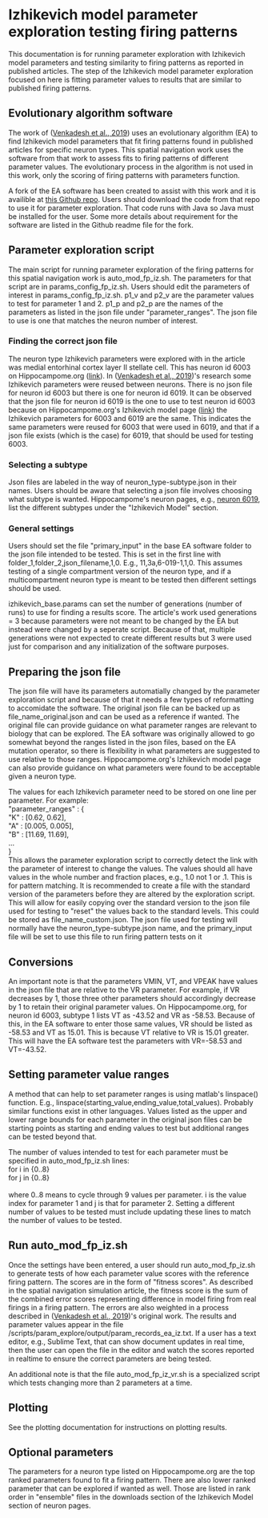 Izhikevich model parameter exploration testing firing patterns
==============================================================

This documentation is for running parameter exploration with Izhikevich model parameters and testing similarity to firing patterns as reported in published articles. The step of the Izhikevich model parameter exploration focused on here is fitting parameter values to results that are similar to published firing patterns.

## Evolutionary algorithm software

The work of ([Venkadesh et al., 2019](https://journals.plos.org/ploscompbiol/article?id=10.1371/journal.pcbi.1007462)) uses an evolutionary algorithm (EA) to find Izhikevich model parameters that fit firing patterns found in published articles for specific neuron types. This spatial navigation work uses the software from that work to assess fits to firing patterns of different parameter values. The evolutionary process in the algorithm is not used in this work, only the scoring of firing patterns with parameters function.

A fork of the EA software has been created to assist with this work and it is availible at [this Github repo](https://github.com/nmsutton/Time). Users should download the code from that repo to use it for parameter exploration. That code runs with Java so Java must be installed for the user. Some more details about requirement for the software are listed in the Github readme file for the fork.

## Parameter exploration script

The main script for running parameter exploration of the firing patterns for this spatial navigation work is auto_mod_fp_iz.sh. The parameters for that script are in params_config_fp_iz.sh. Users should edit the parameters of interest in params_config_fp_iz.sh. p1_v and p2_v are the parameter values to test for parameter 1 and 2. p1_p and p2_p are the names of the parameters as listed in the json file under "parameter_ranges". The json file to use is one that matches the neuron number of interest.

### Finding the correct json file

The neuron type Izhikevich parameters were explored with in the article was medial entorhinal cortex layer II stellate cell. This has neuron id 6003 on Hippocampome.org ([link](https://hippocampome.org/php/neuron_page.php?id=6003)). In ([Venkadesh et al., 2019](https://journals.plos.org/ploscompbiol/article?id=10.1371/journal.pcbi.1007462))'s research some Izhikevich parameters were reused between neurons. There is no json file for neuron id 6003 but there is one for neuron id 6019. It can be observed that the json file for neuron id 6019 is the one to use to test neuron id 6003 because on Hippocampome.org's Izhikevich model page ([link](https://hippocampome.org/php/Izhikevich_model.php)) the Izhikevich parameters for 6003 and 6019 are the same. This indicates the same parameters were reused for 6003 that were used in 6019, and that if a json file exists (which is the case) for 6019, that should be used for testing 6003.

### Selecting a subtype

Json files are labeled in the way of neuron_type-subtype.json in their names. Users should be aware that selecting a json file involves choosing what subtype is wanted. Hippocampome's neuron pages, e.g., [neuron 6019](https://hippocampome.org/php/neuron_page.php?id=6003), list the different subtypes under the "Izhikevich Model" section.

### General settings

Users should set the file "primary_input" in the base EA software folder to the json file intended to be tested. This is set in the first line with folder_1,folder_2,json_filename,1,0. E.g., 11,3a,6-019-1,1,0. This assumes testing of a single compartment version of the neuron type, and if a multicompartment neuron type is meant to be tested then different settings should be used.

izhikevich_base.params can set the number of generations (number of runs) to use for finding a results score. The article's work used generations = 3 because parameters were not meant to be changed by the EA but instead were changed by a seperate script. Because of that, multiple generations were not expected to create different results but 3 were used just for comparison and any initialization of the software purposes.

## Preparing the json file

The json file will have its parameters automatially changed by the parameter exploration script and because of that it needs a few types of reformatting to accomidate the software. The original json file can be backed up as file_name_original.json and can be used as a reference if wanted. The original file can provide guidance on what parameter ranges are relevant to biology that can be explored. The EA software was originally allowed to go somewhat beyond the ranges listed in the json files, based on the EA mutation operator, so there is flexibility in what parameters are suggested to use relative to those ranges. Hippocampome.org's Izhikevich model page can also provide guidance on what parameters were found to be acceptable given a neuron type.

The values for each Izhikevich parameter need to be stored on one line per parameter. For example:
<br>	"parameter_ranges" : {
<br>			"K" : \[0.62, 0.62\],
<br>			"A" : \[0.005, 0.005\],
<br>			"B" : \[11.69, 11.69\],
<br>			...
<br>		}
<br>
This allows the parameter exploration script to correctly detect the link with the parameter of interest to change the values. The values should all have values in the whole number and fraction places, e.g., 1.0 not 1 or .1. This is for pattern matching. It is recommended to create a file with the standard version of the parameters before they are altered by the exploration script. This will allow for easily copying over the standard version to the json file used for testing to "reset" the values back to the standard levels. This could be stored as file_name_custom.json. The json file used for testing will normally have the neuron_type-subtype.json name, and the primary_input file will be set to use this file to run firing pattern tests on it

## Conversions

An important note is that the parameters VMIN, VT, and VPEAK have values in the json file that are relative to the VR parameter. For example, if VR decreases by 1, those three other parameters should accordingly decrease by 1 to retain their original parameter values. On Hippocampome.org, for neuron id 6003, subtype 1 lists VT as -43.52 and VR as -58.53. Because of this, in the EA software to enter those same values, VR should be listed as -58.53 and VT as 15.01. This is because VT relative to VR is 15.01 greater. This will have the EA software test the parameters with VR=-58.53 and VT=-43.52.

## Setting parameter value ranges

A method that can help to set parameter ranges is using matlab's linspace() function. E.g., linspace(starting_value,ending_value,total_values). Probably similar functions exist in other languages. Values listed as the upper and lower range bounds for each parameter in the original json files can be starting points as starting and ending values to test but additional ranges can be tested beyond that.

The number of values intended to test for each parameter must be specified in auto_mod_fp_iz.sh lines:
<br>for i in {0..8} 
<br>for j in {0..8} 
<br>
<br>where 0..8 means to cycle through 9 values per parameter. i is the value index for parameter 1 and j is that for parameter 2. Setting a different number of values to be tested must include updating these lines to match the number of values to be tested.

## Run auto_mod_fp_iz.sh

Once the settings have been entered, a user should run auto_mod_fp_iz.sh to generate tests of how each parameter value scores with the reference firing pattern. The scores are in the form of "fitness scores". As described in the spatial navigation simulation article, the fitness score is the sum of the combined error scores representing difference in model firing from real firings in a firing pattern. The errors are also weighted in a process described in ([Venkadesh et al., 2019](https://journals.plos.org/ploscompbiol/article?id=10.1371/journal.pcbi.1007462))'s original work. The results and parameter values appear in the file /scripts/param_explore/output/param_records_ea_iz.txt. If a user has a text editor, e.g., Sublime Text, that can show document updates in real time, then the user can open the file in the editor and watch the scores reported in realtime to ensure the correct parameters are being tested.

An additional note is that the file auto_mod_fp_iz_vr.sh is a specialized script which tests changing more than 2 parameters at a time.

## Plotting

See the plotting documentation for instructions on plotting results.

## Optional parameters

The parameters for a neuron type listed on Hippocampome.org are the top ranked parameters found to fit a firing pattern. There are also lower ranked parameter that can be explored if wanted as well. Those are listed in rank order in "ensemble" files in the downloads section of the Izhikevich Model section of neuron pages.